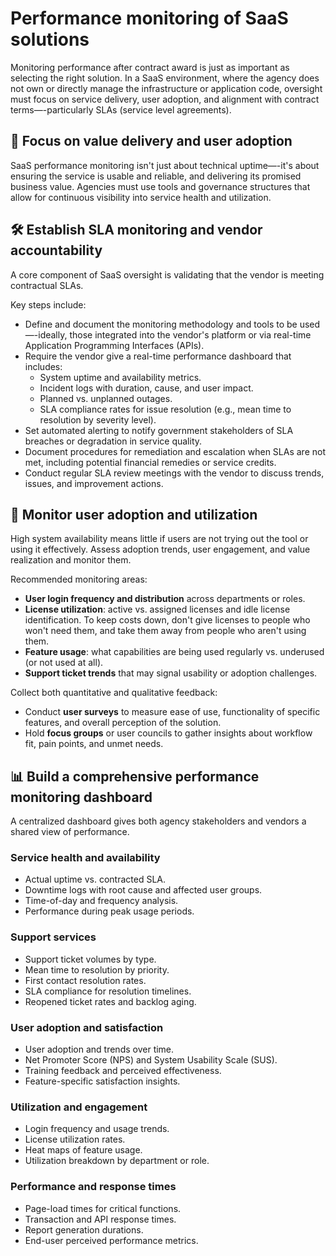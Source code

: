 # Performance monitoring of SaaS solutions

Monitoring performance after contract award is just as important as selecting the right solution. In a SaaS environment, where the agency does not own or directly manage the infrastructure or application code, oversight must focus on service delivery, user adoption, and alignment with contract terms—-particularly SLAs (service level agreements).

## 🎯 Focus on value delivery and user adoption

SaaS performance monitoring isn't just about technical uptime—-it's about ensuring the service is usable and reliable, and delivering its promised business value. Agencies must use tools and governance structures that allow for continuous visibility into service health and utilization.

## 🛠️ Establish SLA monitoring and vendor accountability

A core component of SaaS oversight is validating that the vendor is meeting contractual SLAs.

Key steps include:

- Define and document the monitoring methodology and tools to be used—-ideally, those integrated into the vendor's platform or via real-time Application Programming Interfaces (APIs).
- Require the vendor give a real-time performance dashboard that includes:
  - System uptime and availability metrics.
  - Incident logs with duration, cause, and user impact.
  - Planned vs. unplanned outages.
  - SLA compliance rates for issue resolution (e.g., mean time to resolution by severity level).
- Set automated alerting to notify government stakeholders of SLA breaches or degradation in service quality.
- Document procedures for remediation and escalation when SLAs are not met, including potential financial remedies or service credits.
- Conduct regular SLA review meetings with the vendor to discuss trends, issues, and improvement actions.

## 👥 Monitor user adoption and utilization

High system availability means little if users are not trying out the tool or using it effectively. Assess adoption trends, user engagement, and value realization and monitor them.

Recommended monitoring areas:

- **User login frequency and distribution** across departments or roles.
- **License utilization**: active vs. assigned licenses and idle license identification. To keep costs down, don't give licenses to people who won't need them, and take them away from people who aren't using them.
- **Feature usage**: what capabilities are being used regularly vs. underused (or not used at all).
- **Support ticket trends** that may signal usability or adoption challenges.

Collect both quantitative and qualitative feedback:

- Conduct **user surveys** to measure ease of use, functionality of specific features, and overall perception of the solution.
- Hold **focus groups** or user councils to gather insights about workflow fit, pain points, and unmet needs.

## 📊 Build a comprehensive performance monitoring dashboard

A centralized dashboard gives both agency stakeholders and vendors  a shared view of performance.

### Service health and availability

- Actual uptime vs. contracted SLA.
- Downtime logs with root cause and affected user groups.
- Time-of-day and frequency analysis.
- Performance during peak usage periods.

### Support services

- Support ticket volumes by type.
- Mean time to resolution by priority.
- First contact resolution rates.
- SLA compliance for resolution timelines.
- Reopened ticket rates and backlog aging.

### User adoption and satisfaction

- User adoption and trends over time.
- Net Promoter Score (NPS) and System Usability Scale (SUS).
- Training feedback and perceived effectiveness.
- Feature-specific satisfaction insights.

### Utilization and engagement

- Login frequency and usage trends.
- License utilization rates.
- Heat maps of feature usage.
- Utilization breakdown by department or role.

### Performance and response times

- Page-load times for critical functions.
- Transaction and API response times.
- Report generation durations.
- End-user perceived performance metrics.
